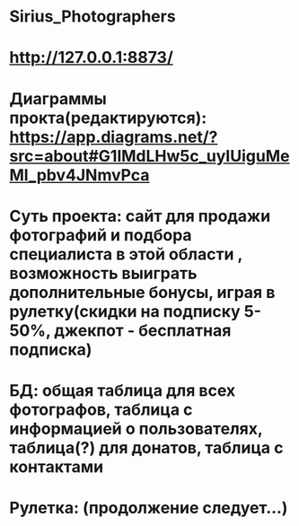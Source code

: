 # Sirius_Photographers
# http://127.0.0.1:8873/
# Диаграммы прокта(редактируются): https://app.diagrams.net/?src=about#G1lMdLHw5c_uyIUiguMeMl_pbv4JNmvPca
# Суть проекта: сайт для продажи фотографий и подбора специалиста в этой области , возможность выиграть дополнительные бонусы, играя в рулетку(скидки на подписку 5-50%, джекпот - бесплатная подписка)

# БД: общая таблица для всех фотографов, таблица с информацией о пользователях, таблица(?) для донатов, таблица с контактами

# Рулетка: (продолжение следует...)
